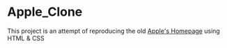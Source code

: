 # Apple_Clone

This project is an attempt of reproducing the old [Apple's Homepage](https://web.archive.org/web/20140301004610/http://www.apple.com/) using HTML & CSS
